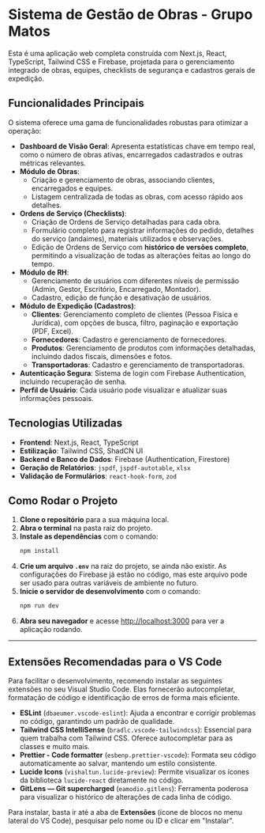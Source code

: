# Sistema de Gestão de Obras - Grupo Matos

Esta é uma aplicação web completa construída com Next.js, React, TypeScript, Tailwind CSS e Firebase, projetada para o gerenciamento integrado de obras, equipes, checklists de segurança e cadastros gerais de expedição.

## Funcionalidades Principais

O sistema oferece uma gama de funcionalidades robustas para otimizar a operação:

- **Dashboard de Visão Geral**: Apresenta estatísticas chave em tempo real, como o número de obras ativas, encarregados cadastrados e outras métricas relevantes.
- **Módulo de Obras**:
    - Criação e gerenciamento de obras, associando clientes, encarregados e equipes.
    - Listagem centralizada de todas as obras, com acesso rápido aos detalhes.
- **Ordens de Serviço (Checklists)**:
    - Criação de Ordens de Serviço detalhadas para cada obra.
    - Formulário completo para registrar informações do pedido, detalhes do serviço (andaimes), materiais utilizados e observações.
    - Edição de Ordens de Serviço com **histórico de versões completo**, permitindo a visualização de todas as alterações feitas ao longo do tempo.
- **Módulo de RH**:
    - Gerenciamento de usuários com diferentes níveis de permissão (Admin, Gestor, Escritório, Encarregado, Montador).
    - Cadastro, edição de função e desativação de usuários.
- **Módulo de Expedição (Cadastros)**:
    - **Clientes**: Gerenciamento completo de clientes (Pessoa Física e Jurídica), com opções de busca, filtro, paginação e exportação (PDF, Excel).
    - **Fornecedores**: Cadastro e gerenciamento de fornecedores.
    - **Produtos**: Gerenciamento de produtos com informações detalhadas, incluindo dados fiscais, dimensões e fotos.
    - **Transportadoras**: Cadastro e gerenciamento de transportadoras.
- **Autenticação Segura**: Sistema de login com Firebase Authentication, incluindo recuperação de senha.
- **Perfil de Usuário**: Cada usuário pode visualizar e atualizar suas informações pessoais.

## Tecnologias Utilizadas

- **Frontend**: Next.js, React, TypeScript
- **Estilização**: Tailwind CSS, ShadCN UI
- **Backend e Banco de Dados**: Firebase (Authentication, Firestore)
- **Geração de Relatórios**: `jspdf`, `jspdf-autotable`, `xlsx`
- **Validação de Formulários**: `react-hook-form`, `zod`

## Como Rodar o Projeto

1.  **Clone o repositório** para a sua máquina local.
2.  **Abra o terminal** na pasta raiz do projeto.
3.  **Instale as dependências** com o comando:
    ```bash
    npm install
    ```
4.  **Crie um arquivo `.env`** na raiz do projeto, se ainda não existir. As configurações do Firebase já estão no código, mas este arquivo pode ser usado para outras variáveis de ambiente no futuro.
5.  **Inicie o servidor de desenvolvimento** com o comando:
    ```bash
    npm run dev
    ```
6.  **Abra seu navegador** e acesse [http://localhost:3000](http://localhost:3000) para ver a aplicação rodando.

---

## Extensões Recomendadas para o VS Code

Para facilitar o desenvolvimento, recomendo instalar as seguintes extensões no seu Visual Studio Code. Elas fornecerão autocompletar, formatação de código e identificação de erros de forma mais eficiente.

- **ESLint** (`dbaeumer.vscode-eslint`): Ajuda a encontrar e corrigir problemas no código, garantindo um padrão de qualidade.
- **Tailwind CSS IntelliSense** (`bradlc.vscode-tailwindcss`): Essencial para quem trabalha com Tailwind CSS. Oferece autocompletar para as classes e muito mais.
- **Prettier - Code formatter** (`esbenp.prettier-vscode`): Formata seu código automaticamente ao salvar, mantendo um estilo consistente.
- **Lucide Icons** (`vishaltun.lucide-preview`): Permite visualizar os ícones da biblioteca `lucide-react` diretamente no código.
- **GitLens — Git supercharged** (`eamodio.gitlens`): Ferramenta poderosa para visualizar o histórico de alterações de cada linha de código.

Para instalar, basta ir até a aba de **Extensões** (ícone de blocos no menu lateral do VS Code), pesquisar pelo nome ou ID e clicar em "Instalar".